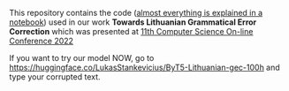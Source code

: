 This repository contains the code ([almost everything is explained in a notebook](Supplementary_code.ipynb)) used in our work **Towards Lithuanian Grammatical Error Correction** which was presented at [11th Computer Science On-line Conference 2022](https://csoc.openpublish.eu/)

If you want to try our model NOW, go to https://huggingface.co/LukasStankevicius/ByT5-Lithuanian-gec-100h and type your corrupted text.
